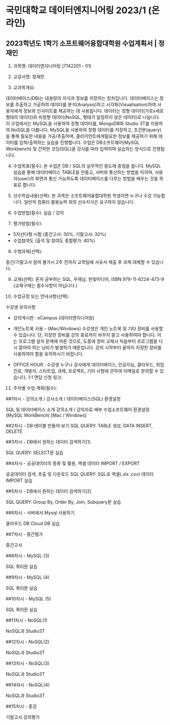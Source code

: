# 국민대학교 데이터엔지니어링 2023/1 (온라인)
## 2023학년도 1학기 소프트웨어융합대학원 수업계획서 | 정재민 


1. 과목명: 데이터엔지니어링 (7142201 - 01)

2. 교강사명: 정재민

3. 교과목개요: 

데이터베이스(DB)는 대용량의 지식과 정보를 저장하는 장치입니다. 데이터베이스는 정보를 추출하고 가공하여 데이터를 분석(Analysis)하고 시각화(Visualisation)하여 사용자에게 정보와 인사이트를 제공하는 데 사용됩니다. 데이터는 정형 데이터(가로x세로 형태의 데이터)와 비정형 데이터(NoSQL, 형태가 일정하지 않은 데이터)로 나뉩니다. 이 수업에서는 MySQL을 사용하여 정형 데이터를, MongoDB와 Studio 3T를 이용하여 NoSQL을 다룹니다. MySQL을 사용하여 정형 데이터를 저장하고, 조건문(query)을 통해 필요한 내용을 가공/추출하며, 클라이언트에게필요한 정보를 제공하기 위해 데이터를 입력/출력하는 실습을 진행합니다. 수업은 DB소프트웨어(MySQL Workbench) 및 간략한 코딩(SQL)을 강사를 따라 입력하며 실습하는 방식으로 진행됩니다.

4. 수업목표(필수):
본 수업은 DB / SQL의 실무적인 용도에 중점을 둡니다. MySQL 실습을 통해 데이터베이스 TABLE을 만들고, 서버와 통신하는 방법을 익히며, 사용자(user)의 화면과 통신 가능하도록 데이터베이스를 다루는 방법을 배우는 것을 목표로 합니다.

5. 선수학습내용(선택): 
본 과목은 소프트웨어융합대학원 학생이면 누구나 수강 가능합니다. 일반적 컴퓨터 활용능력 외의 선수지식은 요구하지 않습니다.

6. 수업방법(필수): 
실습 / 강의

7. 평가방법(필수): 

- 5지선다형 시험 (중간고사: 30%, 기말고사: 30%)
- 수업참여도 (출석 및 참여도 종합평가: 40%)

8. 수행과제(선택):

중간/기말고사 참여 불가시 2주 전까지 교학팀에 사유서 제출 후 과제 대체할 수 있습니다.

9. 교재(선택):
혼자 공부하는 SQL, 우재남, 한빛미디어, ISBN 979-11-6224-473-9
(교재구매는 필수사항이 아닙니다.)

10. 수업규정 또는 안내사항(선택):

수강생 유의사항
 
* 강의게시판 : eCampus (데이터엔지니어링)

* 개인노트북 사용 – (Mac/Windows) 
수강생은 개인 노트북 및 기타 장비를 사용할 수 있습니다. 단, 지정한 장비를 강의 종료까지 바꾸지 말고 사용하여야 합니다. 이는 프로그램 설치 문제에 따른 것으로, 도중에 장비 교체시 처음부터 프로그램을 다시 깔아야 하는 낭비가 발생하기 때문입니다. 강의 시작부터 끝까지 지정한 장비를 사용하여야 함을 유의하시기 바랍니다.
 
* OFFICE HOUR : 수강생 누구나 강사에게 데이터베이스, 인공지능, 클라우드, 취업진로, 개발자, 스타트업, 과제, 프로젝트, 기타 사항에 관하여 이메일로 문의할 수 있습니다. 1:1 면담 신청 링크:

11. 주차별 수업 계획(필수):

##1차시 - 강의소개 / 강사소개 / 데이터베이스(SQL) 환경설정
<p>
SQL 및 데이터베이스 소개
강의소개 / 강의자료 배부
수업소프트웨어 환경설정 (MySQL WorkBench) [Mac / Windows]

##2차시 - DB 테이블 만들어 보기
SQL QUERY: TABLE 생성, DATA INSERT, DELETE

##3차시 -  DB에서 원하는 데이터 검색하기(1)
<p>
SQL QUERY: SELECT문 실습

##4차시 - 공공데이터의 종류 및 활용, 엑셀 데이터 IMPORT / EXPORT
<p>
공공데이터 검색, 추출 및 다운로드
SQL QUERY: SQL로 엑셀(.xls .csv) 데이터 IMPORT  실습

##5차시 - DB에서 원하는 데이터 검색하기(2)
<p>
SQL QUERY: Group By, Order By, Join, Subquery문 실습

##6차시 - 서버에서 Mysql 사용하기
<p>
클라우드 DB
Cloud DB 실습

##7차시 - 중간평가
<p>
중간고사

##8차시 - MySQL (3)
<p>
SQL 쿼리문 실습 

##9차시 - MySQL (4)
<p>
SQL 쿼리문 실습 

##10차시 - MySQL (5)
<p>
SQL 쿼리문 실습 

##11차시 - NoSQL(1)
<p>
NoSQL과 Studio3T

##12차시 -  NoSQL(2)
<p>
NoSQL과 Studio3T

##13차시 - NoSQL(3)
<p>
NoSQL과 Studio3T

##14차시 - NoSQL(4)
<p>
NoSQL과 Studio3T

##15차시 - 종강
<p>
기말고사
강의평가

